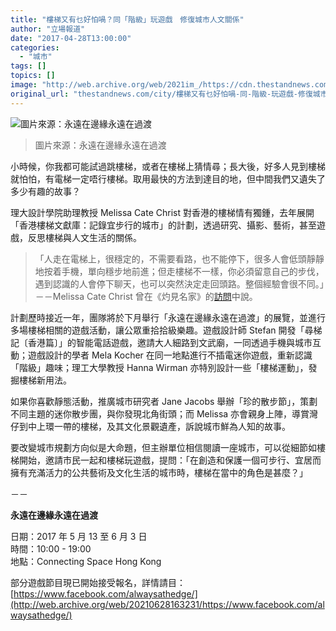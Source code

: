 ```yaml
---
title: "樓梯又有乜好怕喎？同「階級」玩遊戲　修復城市人文關係"
author: "立場報道"
date: "2017-04-28T13:00:00"
categories:
  - "城市"
tags: []
topics: []
image: "http://web.archive.org/web/2021im_/https://cdn.thestandnews.com/media/photos/cache/stairs-07_wnI9Y_1200x0.png"
original_url: "thestandnews.com/city/樓梯又有乜好怕喎-同-階級-玩遊戲-修復城市人文關係"
---
```

![圖片來源：永遠在邊緣永遠在過渡](http://web.archive.org/web/2021im_/https://cdn.thestandnews.com/media/photos/cache/stairs-07_wnI9Y_1200x0.png)

> 圖片來源：永遠在邊緣永遠在過渡

小時候，你我都可能試過跳樓梯，或者在樓梯上猜情尋；長大後，好多人見到樓梯就怕怕，有電梯一定唔行樓梯。取用最快的方法到達目的地，但中間我們又遺失了多少有趣的故事？

理大設計學院助理教授 Melissa Cate Christ 對香港的樓梯情有獨鍾，去年展開「香港樓梯文獻庫：記錄宜步行的城市」的計劃，透過研究、攝影、藝術，甚至遊戲，反思樓梯與人文生活的關係。

> 「人走在電梯上，很穩定的，不需要看路，也不能停下，很多人會低頭靜靜地按着手機，單向穩步地前進；但走樓梯不一樣，你必須留意自己的步伐，遇到認識的人會停下聊天，也可以突然決定走回頭路。整個經驗會很不同。」－－Melissa Cate Christ 曾在《灼見名家》的[訪問](http://web.archive.org/web/20210628163231/http://www.master-insight.com/%E4%B8%8A%E7%92%B0%E5%8F%8A%E8%A5%BF%E7%87%9F%E7%9B%A4-%E4%BB%A5%E6%A8%93%E6%A2%AF%E7%B7%A8%E7%B9%94%E7%9A%84%E7%A4%BE%E5%8D%80/)中說。

計劃歷時接近一年，團隊將於下月舉行「永遠在邊緣永遠在過渡」的展覽，並進行多場樓梯相關的遊戲活動，讓公眾重拾拾級樂趣。遊戲設計師 Stefan 開發「尋梯記〔香港篇〕」的智能電話遊戲，邀請大人細路到文武廟，一同透過手機與城市互動；遊戲設計的學者 Mela Kocher 在同一地點進行不插電迷你遊戲，重新認識「階級」趣味；理工大學教授 Hanna Wirman 亦特別設計一些「樓梯運動」，發掘樓梯新用法。

如果你喜歡靜態活動，推廣城市研究者 Jane Jacobs 舉辦「珍的散步節」，策劃不同主題的迷你散步團，與你發現北角街頭；而 Melissa 亦會親身上陣，導賞灣仔到中上環一帶的樓梯，及其文化景觀遺產，訴說城市鮮為人知的故事。

要改變城市規劃方向似是大命題，但主辦單位相信閱讀一座城市，可以從細節如樓梯開始，邀請市民一起和樓梯玩遊戲，提問：「在創造和保護一個可步行、宜居而擁有充滿活力的公共藝術及文化生活的城市時，樓梯在當中的角色是甚麼？」

－－

**永遠在邊緣永遠在過渡**

日期：2017 年 5 月 13 至 6 月 3 日  
時間：10:00 - 19:00  
地點：Connecting Space Hong Kong

部分遊戲節目現已開始接受報名，詳情請目：[https://www.facebook.com/alwaysathedge/](http://web.archive.org/web/20210628163231/https://www.facebook.com/alwaysathedge/)